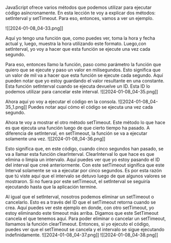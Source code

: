  JavaScript ofrece varios métodos que podemos utilizar para ejecutar código asíncronamente. En esta lección te voy a explicar dos métodos: setInterval y setTimeout. Para eso, entonces, vamos a ver un ejemplo.
 
  ![[2024-01-08_04-33.png]]
  
  
  Aquí yo tengo una función que, como puedes ver, toma la hora y fecha actual y, luego, muestra la hora utilizando este formato. Luego,con setInterval, yo voy a hacer que esta función se ejecute una vez cada segundo. 
  
  
  
  Para eso, entonces llamo la función, paso como parámetro la función que quiero que se ejecute y paso un valor en milisegundos. Esto significa que un valor de mil va a hacer que esta función se ejecute cada segundo. Aquí pueden notar que yo estoy guardando el valor resultante en una constante. Esta función setInterval cuando se ejecuta devuelve un ID. Esta ID lo podemos utilizar para cancelar este interval. 
  ![[2024-01-08_04-35.png]]
  
  
  Ahora aquí yo voy a ejecutar el código en la consola. 
  ![[2024-01-08_04-35_1.png]]
  Puedes notar aquí cómo el código se ejecuta una vez cada segundo. 
  
  
  Ahora te voy a mostrar el otro método setTimeout. Este método lo que hace es que ejecuta una función luego de que cierto tiempo ha pasado. A diferencia de setInterval, en setTimeout, la función se va a ejecutar solamente una vez. 
  ![[2024-01-08_04-36.png]]
  
  
  
  
  Esto significa que, en este código, cuando cinco segundos han pasado, se va a llamar esta función clearInterval. ClearInterval lo que hace es que elimina o limpia un intervalo. Aquí puedes ver que yo estoy pasando el ID del interval que creé anteriormente. Con este setTimeout significa que este Interval solamente se va a ejecutar por cinco segundos. Es por esta razón que tú viste aquí que el intervalo se detuvo luego de que algunos valores se mostraron. Si no fuera por este setTimeout, el setInterval se seguiría ejecutando hasta que la aplicación termine. 
  
  
  
  
  Al igual que el setInterval, nosotros podemos eliminar un setTimeout o cancelarlo. Esto es a través del ID que el setTimeout retorna cuando se crea. Aquí puedes ver este ejemplo en donde, con otro setTimeout, yo estoy eliminando este timeout más arriba. Digamos que este SetTimeout cancela el que tenemos aquí. Para poder eliminar o cancelar un setTimeout, llamamos la función clearTimeout. Entonces, si yo ejecuto el código, puedes ver que el setTimeout se cancela y el intervalo se sigue ejecutando indefinidamente. ![[2024-01-08_04-37.png]]
  ![[2024-01-08_04-38.png]]